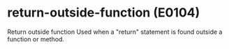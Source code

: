 # return-outside-function (E0104)

Return outside function Used when a "return" statement is found outside
a function or method.

